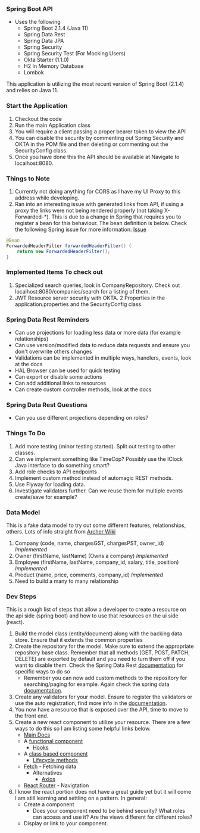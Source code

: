 ### Spring Boot API

* Uses the following
  * Spring Boot 2.1.4 (Java 11)
  * Spring Data Rest
  * Spring Data JPA
  * Spring Security
  * Spring Security Test (For Mocking Users)
  * Okta Starter (1.1.0)
  * H2 In Memory Database
  * Lombok
  
This application is utilizing the most recent version of Spring Boot (2.1.4) and relies on Java 11.

### Start the Application

1. Checkout the code
1. Run the main Application class
1. You will require a client passing a proper bearer token to view the API
1. You can disable the security by commenting out Spring Security and OKTA in the POM file and then deleting or commenting out the SecurityConfig class.
1. Once you have done this the API should be available at Navigate to localhost:8080.

### Things to Note

1. Currently not doing anything for CORS as I have my UI Proxy to this address while developing.
1. Ran into an interesting issue with generated links from API, if using a proxy the links were not being
rendered properly (not taking X-Forwarded-*).  This is due to a change in Spring that requires you to register
a bean for this behaviour.  The bean definition is below.  Check the following Spring issue for more information: [Issue](https://www.google.com/url?q=https://github.com/spring-projects/spring-hateoas/issues/862)

```java
@Bean
ForwardedHeaderFilter forwardedHeaderFilter() {
    return new ForwardedHeaderFilter();
}
```

### Implemented Items To check out

1. Specialized search queries, look in CompanyRepository.  Check out localhost:8080/companies/search for a listing of them.
1. JWT Resource server security with OKTA.  2 Properties in the application.properties and the SecurityConfig class. 

### Spring Data Rest Reminders

* Can use projections for loading less data or more data (for example relationships)
* Can use version/modified data to reduce data requests and ensure you don't overwrite others changes
* Validations can be implemented in multiple ways, handlers, events, look at the docs
* HAL Browser can be used for quick testing
* Can export or disable some actions 
* Can add additional links to resources
* Can create custom controller methods, look at the docs

### Spring Data Rest Questions

* Can you use different projections depending on roles?

### Things To Do

1. Add more testing (minor testing started).  Split out testing to other classes.
1. Can we implement something like TimeCop?  Possibly use the IClock Java interface to do something smart?
1. Add role checks to API endpoints
1. Implement custom method instead of automagic REST methods.
1. Use Flyway for loading data.
1. Investigate validators further.  Can we reuse them for multiple events create/save for example?

### Data Model
This is a fake data model to try out some different features, relationships, others.  Lots of info straight from [Archer Wiki](https://archer.fandom.com)

1. Company (code, name, chargesGST, chargesPST, owner_id) *Implemented*
1. Owner (firstName, lastName) (Owns a company) *Implemented*
1. Employee (firstName, lastName, company_id, salary, title, position) *Implemented*
1. Product (name, price, comments, company_id) *Implemented*
1. Need to build a many to many relationship

### Dev Steps
This is a rough list of steps that allow a developer to create a resource on the api side (spring boot) and how to
use that resources on the ui side (react).

1. Build the model class (entity/document) along with the backing data store.  Ensure that it extends the common properties
1. Create the repository for the model.  Make sure to extend the appropriate repository base class.  Remember that all
methods (GET, POST, PATCH, DELETE) are exported by default and you need to turn them off if you want to disable them.  Check
the Spring Data Rest [documentation](https://docs.spring.io/spring-data/rest/docs/current/reference/html/#repository-resources.collection-resource) for specific ways to do so
    * Remember you can now add custom methods to the repository for searching/paging for example.  Again check the spring
    data [documentation](https://docs.spring.io/spring-data/jpa/docs/current/reference/html/#repositories.query-methods.query-creation).
1. Create any validators for your model.  Ensure to register the validators or use the auto registration, find more info
in the [documentation](https://docs.spring.io/spring-data/rest/docs/current/reference/html/#validation).
1. You now have a resource that is exposed over the API, time to move to the front end.
1. Create a new react component to utilize your resource.  There are a few ways to do this so I am listing some helpful
links below.
    * [Main Docs](https://reactjs.org/docs/getting-started.html)
    * A [functional component](https://reactjs.org/docs/components-and-props.html#function-and-class-components)
        * [Hooks](https://reactjs.org/docs/hooks-intro.html)
    * A [class based component](https://reactjs.org/docs/components-and-props.html#function-and-class-components)
        * [Lifecycle methods](https://reactjs.org/docs/state-and-lifecycle.html#adding-lifecycle-methods-to-a-class)
    * [Fetch](https://developer.mozilla.org/en-US/docs/Web/API/Fetch_API) - Fetching data 
        * Alternatives
            * [Axios](https://github.com/axios/axios)
    * [React Router](https://reacttraining.com/react-router/web/guides/quick-start) - Navigtation 
1. I know the react portion does not have a great guide yet but it will come I am still learning and settling on a pattern.
In general:
    * Create a component
        * Does your component need to be behind security?  What roles can access and use it?  Are the views different for
        different roles?
    * Display or link to your component.